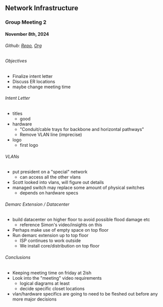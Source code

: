 ## Network Infrastructure
### Group Meeting 2
#### November 8th, 2024
###### Github: [Repo](https://github.com/eludin/G12-Network-Infrastructure), [Org](https://github.com/G12-Network-Infrastructure-2024)

###### Objectives
- Finalize intent letter
- Discuss ER locations
- maybe change meeting time

###### Intent Letter
- titles
	- good
- hardware
	- "Conduit/cable trays for backbone and horizontal pathways"
	- Remove VLAN line (imprecise)
- logo
	- first logo

###### VLANs
- put president on a "special" network
	- can access all the other vlans
- Scott looked into vlans, will figure out details
- managed switch may replace some amount of physical switches
	- depends on hardware specs

###### Demarc Extension / Datacenter
- build datacenter on higher floor to avoid possible flood damage etc
	- reference Simon's video/insights on this
- Perhaps make use of empty space on top floor
- Run demarc extension up to top floor
	- ISP continues to work outside
	- We install core/distribution on top floor

###### Conclusions
- Keeping meeting time on friday at 2ish
- Look into the "meeting" video requirements
	- logical diagrams at least
	- decide specific closet locations
- vlan/hardware specifics are going to need to be fleshed out before any more major decisions